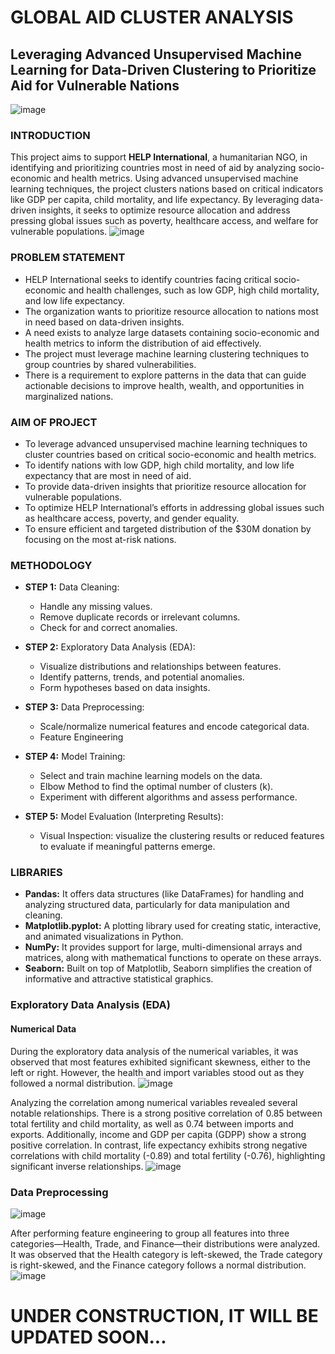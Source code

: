 # GLOBAL AID CLUSTER ANALYSIS
## Leveraging Advanced Unsupervised Machine Learning for Data-Driven Clustering to Prioritize Aid for Vulnerable Nations
![image](https://github.com/user-attachments/assets/1781c069-8623-4e66-8a04-ea118cd5b361)

### INTRODUCTION
This project aims to support **HELP International**, a humanitarian NGO, in identifying and prioritizing countries most in need of aid by analyzing socio-economic and health metrics. Using advanced unsupervised machine learning techniques, the project clusters nations based on critical indicators like GDP per capita, child mortality, and life expectancy. By leveraging data-driven insights, it seeks to optimize resource allocation and address pressing global issues such as poverty, healthcare access, and welfare for vulnerable populations.
![image](https://github.com/user-attachments/assets/1adb2704-9a11-442c-888f-eaa356109424)

### PROBLEM STATEMENT
- HELP International seeks to identify countries facing critical socio-economic and health challenges, such as low GDP, high child mortality, and low life expectancy.
- The organization wants to prioritize resource allocation to nations most in need based on data-driven insights.
- A need exists to analyze large datasets containing socio-economic and health metrics to inform the distribution of aid effectively.
- The project must leverage machine learning clustering techniques to group countries by shared vulnerabilities.
- There is a requirement to explore patterns in the data that can guide actionable decisions to improve health, wealth, and opportunities in marginalized nations.

### AIM OF PROJECT
- To leverage advanced unsupervised machine learning techniques to cluster countries based on critical socio-economic and health metrics.
- To identify nations with low GDP, high child mortality, and low life expectancy that are most in need of aid.
- To provide data-driven insights that prioritize resource allocation for vulnerable populations.
- To optimize HELP International’s efforts in addressing global issues such as healthcare access, poverty, and gender equality.
- To ensure efficient and targeted distribution of the $30M donation by focusing on the most at-risk nations.

### METHODOLOGY

- **STEP 1:** Data Cleaning:
    - Handle any missing values.
    - Remove duplicate records or irrelevant columns.
    - Check for and correct anomalies.
      
- **STEP 2:** Exploratory Data Analysis (EDA):
    - Visualize distributions and relationships between features.
    - Identify patterns, trends, and potential anomalies.
    - Form hypotheses based on data insights.
      
- **STEP 3:** Data Preprocessing:
    - Scale/normalize numerical features and encode categorical  data.
    - Feature Engineering
      
- **STEP 4:** Model Training:
    - Select and train machine learning models on the data.
    - Elbow Method to find the optimal number of clusters (k).
    - Experiment with different algorithms and assess performance.
      
- **STEP 5:** Model Evaluation (Interpreting Results):
    - Visual Inspection: visualize the clustering results or reduced features to evaluate if meaningful patterns emerge.


### LIBRARIES
- **Pandas:** It offers data structures (like DataFrames) for handling and analyzing structured data, particularly for data manipulation and cleaning.
- **Matplotlib.pyplot:** A plotting library used for creating static, interactive, and animated visualizations in Python.
- **NumPy:** It provides support for large, multi-dimensional arrays and matrices, along with mathematical functions to operate on these arrays.
- **Seaborn:** Built on top of Matplotlib, Seaborn simplifies the creation of informative and attractive statistical graphics.

### Exploratory Data Analysis (EDA)
#### Numerical Data
During the exploratory data analysis of the numerical variables, it was observed that most features exhibited significant skewness, either to the left or right. However, the health and import variables stood out as they followed a normal distribution.
![image](https://github.com/user-attachments/assets/88ff25f4-84aa-4828-8032-d4a799662cc3)

Analyzing the correlation among numerical variables revealed several notable relationships. There is a strong positive correlation of 0.85 between total fertility and child mortality, as well as 0.74 between imports and exports. Additionally, income and GDP per capita (GDPP) show a strong positive correlation. In contrast, life expectancy exhibits strong negative correlations with child mortality (-0.89) and total fertility (-0.76), highlighting significant inverse relationships.
![image](https://github.com/user-attachments/assets/8409da0a-de8e-4865-aa6c-24a239c9293a)

### Data Preprocessing
![image](https://github.com/user-attachments/assets/370e1512-bcdc-4ff0-90e6-0f96ee3699fc)

After performing feature engineering to group all features into three categories—Health, Trade, and Finance—their distributions were analyzed. It was observed that the Health category is left-skewed, the Trade category is right-skewed, and the Finance category follows a normal distribution.
![image](https://github.com/user-attachments/assets/fcbda8ee-0aa3-4ed3-817d-03c0884951dd)




















# UNDER CONSTRUCTION, IT WILL BE UPDATED SOON...
